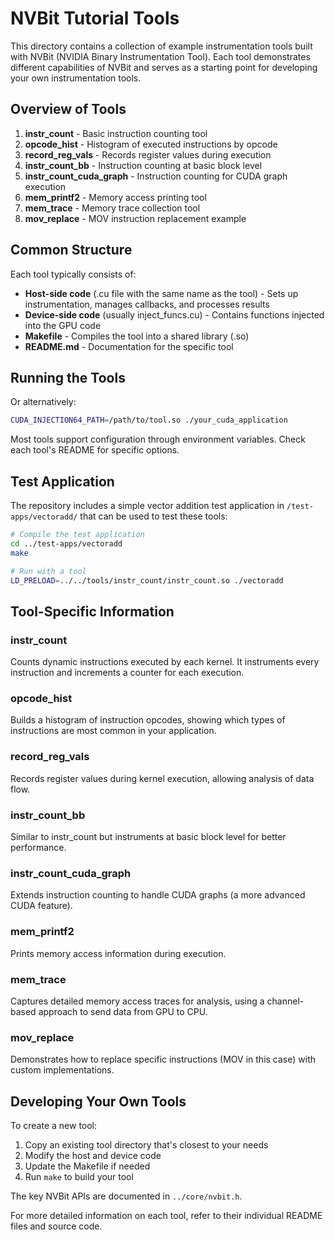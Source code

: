 # NVBit Tutorial Tools

This directory contains a collection of example instrumentation tools built with NVBit (NVIDIA Binary Instrumentation Tool). Each tool demonstrates different capabilities of NVBit and serves as a starting point for developing your own instrumentation tools.

## Overview of Tools

1. **instr_count** - Basic instruction counting tool
2. **opcode_hist** - Histogram of executed instructions by opcode
3. **record_reg_vals** - Records register values during execution
4. **instr_count_bb** - Instruction counting at basic block level
5. **instr_count_cuda_graph** - Instruction counting for CUDA graph execution
6. **mem_printf2** - Memory access printing tool
7. **mem_trace** - Memory trace collection tool
8. **mov_replace** - MOV instruction replacement example

## Common Structure

Each tool typically consists of:
- **Host-side code** (.cu file with the same name as the tool) - Sets up instrumentation, manages callbacks, and processes results
- **Device-side code** (usually inject_funcs.cu) - Contains functions injected into the GPU code
- **Makefile** - Compiles the tool into a shared library (.so)
- **README.md** - Documentation for the specific tool

## Running the Tools

Or alternatively:

```bash
CUDA_INJECTION64_PATH=/path/to/tool.so ./your_cuda_application
```

Most tools support configuration through environment variables. Check each tool's README for specific options.

## Test Application

The repository includes a simple vector addition test application in `/test-apps/vectoradd/` that can be used to test these tools:

```bash
# Compile the test application
cd ../test-apps/vectoradd
make

# Run with a tool
LD_PRELOAD=../../tools/instr_count/instr_count.so ./vectoradd
```

## Tool-Specific Information

### instr_count

Counts dynamic instructions executed by each kernel. It instruments every instruction and increments a counter for each execution.

### opcode_hist

Builds a histogram of instruction opcodes, showing which types of instructions are most common in your application.

### record_reg_vals

Records register values during kernel execution, allowing analysis of data flow.

### instr_count_bb

Similar to instr_count but instruments at basic block level for better performance.

### instr_count_cuda_graph

Extends instruction counting to handle CUDA graphs (a more advanced CUDA feature).

### mem_printf2

Prints memory access information during execution.

### mem_trace

Captures detailed memory access traces for analysis, using a channel-based approach to send data from GPU to CPU.

### mov_replace

Demonstrates how to replace specific instructions (MOV in this case) with custom implementations.

## Developing Your Own Tools

To create a new tool:
1. Copy an existing tool directory that's closest to your needs
2. Modify the host and device code
3. Update the Makefile if needed
4. Run `make` to build your tool

The key NVBit APIs are documented in `../core/nvbit.h`.

For more detailed information on each tool, refer to their individual README files and source code. 